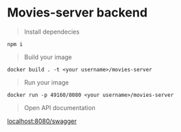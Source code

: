 # Movies-server backend


> Install dependecies

```shell
npm i
```

> Build your image

```shell
docker build . -t <your username>/movies-server
```

> Run your image
```shell
docker run -p 49160/8080 <your username>/movies-server
```

> Open API documentation

[localhost:8080/swagger](https://localhost:8080/swagger)